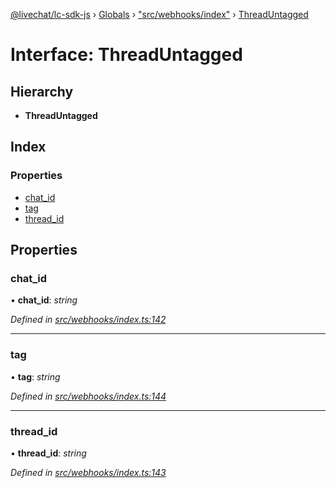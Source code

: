 [@livechat/lc-sdk-js](../README.md) › [Globals](../globals.md) › ["src/webhooks/index"](../modules/_src_webhooks_index_.md) › [ThreadUntagged](_src_webhooks_index_.threaduntagged.md)

# Interface: ThreadUntagged

## Hierarchy

* **ThreadUntagged**

## Index

### Properties

* [chat_id](_src_webhooks_index_.threaduntagged.md#chat_id)
* [tag](_src_webhooks_index_.threaduntagged.md#tag)
* [thread_id](_src_webhooks_index_.threaduntagged.md#thread_id)

## Properties

###  chat_id

• **chat_id**: *string*

*Defined in [src/webhooks/index.ts:142](https://github.com/livechat/lc-sdk-js/blob/aff69b2/src/webhooks/index.ts#L142)*

___

###  tag

• **tag**: *string*

*Defined in [src/webhooks/index.ts:144](https://github.com/livechat/lc-sdk-js/blob/aff69b2/src/webhooks/index.ts#L144)*

___

###  thread_id

• **thread_id**: *string*

*Defined in [src/webhooks/index.ts:143](https://github.com/livechat/lc-sdk-js/blob/aff69b2/src/webhooks/index.ts#L143)*
